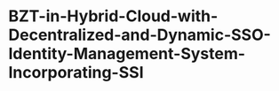 # BZT-in-Hybrid-Cloud-with-Decentralized-and-Dynamic-SSO-Identity-Management-System-Incorporating-SSI